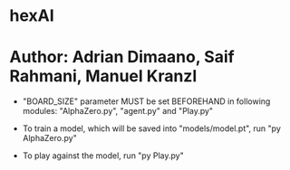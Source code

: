 # hexAI
# Author: Adrian Dimaano, Saif Rahmani, Manuel Kranzl

- "BOARD_SIZE" parameter MUST be set BEFOREHAND in following modules: "AlphaZero.py", "agent.py" and "Play.py"

- To train a model, which will be saved into "models/model.pt", run "py AlphaZero.py"
- To play against the model, run "py Play.py"

